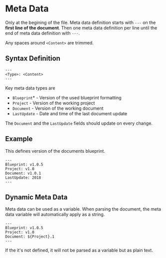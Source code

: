 # Meta Data

Only at the begining of the file. Meta data definition starts with `---` on the **first line of the document**. Then one meta data definition per line until the end of meta data definition with `---`.

Any spaces around `<Content>` are trimmed.

## Syntax Definition

```dsbp
---
<Type>: <Content>
---
```

Key meta data types are
- `Blueprint`* - Version of the used blueprint formatting
- `Project` - Version of the working project
- `Document` - Version of the working document
- `LastUpdate` - Date and time of the last document update

The `Document` and the `LastUpdate` fields should update on every change.

## Example

This defines version of the documents blueprint.

```dsbp
---
Blueprint: v1.0.5
Project: v1.0
Document: v1.0.1
LastUpdate: 2018
---
```

## Dynamic Meta Data

Meta data can be used as a variable. When parsing the document, the meta data variable will automatically apply as a string.

```dsbp
---
Blueprint: v1.0.5
Project: v1.0
Document: ${Project}.1
---
```

If the it's not defined, it will not be parsed as a variable but as plain text.


